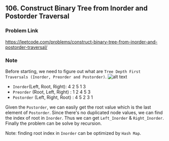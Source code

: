 ## 106. Construct Binary Tree from Inorder and Postorder Traversal

### Problem Link 
https://leetcode.com/problems/construct-binary-tree-from-inorder-and-postorder-traversal/

### Note
Before starting, we need to figure out what are `Tree Depth First Traversals (Inorder, Preorder and Postorder)`.
![alt text](https://media.geeksforgeeks.org/wp-content/cdn-uploads/2009/06/tree12.gif)
- `Inorder`(Left, Root, Right): 4 2 5 1 3
- `Preorder` (Root, Left, Right) : 1 2 4 5 3
- `Postorder` (Left, Right, Root) : 4 5 2 3 1

Given the `Postorder`, we can easily get the root value which is the last element of `Postorder`. Since there's no
 duplicated node values, we can find the index of root in `Inorder`. Thus we can get `Left_Inorder` & `Right_Inorder`.
 Finally the problem can be solve by recursion.
 
Note: finding root index in `Inorder` can be optimized by `Hash Map`.
